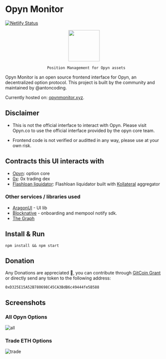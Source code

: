 # Opyn Monitor

[![Netlify Status](https://api.netlify.com/api/v1/badges/aff350a5-fd8c-49c8-b8c6-c96bd69d5343/deploy-status)](https://app.netlify.com/sites/opynmoinor/deploys)

<p align="center">
<img src="./public/favicon.ico" height=100>

<p align="center"><code>  Position Management for Opyn assets</code></p>

Opyn Monitor is an open source frontend interface for Opyn, an decentralized option protocol. This project is built by the community and maintained by @antoncoding. 

Currently hosted on: [opynmonitor.xyz](https://opynmonitor.xyz/#/). 

## Disclaimer
* This is not the official interface to interact with Opyn. Please visit Opyn.co to use the official interface provided by the opyn core team.

* Frontend code is not verified or auditted in any way, please use at your own risk.

## Contracts this UI interacts with

* [Opyn](https://github.com/opynfinance/Convexity-Protocol): option core
* [0x](https://0x.org/): 0x trading dex
* [Flashloan liquidator](https://github.com/antoncoding/LiquidatorBot): Flashloan liquidator built with [Kollateral](https://www.kollateral.co/) aggregator

### Other services / libraries used

* [AragonUI](https://github.com/aragon/aragon-ui) - UI lib
* [Blocknative](https://www.blocknative.com/) - onboarding and mempool notify sdk.
* [The Graph](https://thegraph.com/)

## Install & Run

```shell
npm install && npm start
```

## Donation

Any Donations are appreciated :yellow_heart:, you can contribute through [GitCoin Grant](https://gitcoin.co/grants/1064/opyn-monitor) or directly send any token to the following address:

```ethereum
0xD325E15A52B780698C45CA3BdB6c49444fe5B588
```

## Screenshots

### All Opyn Options

![all](https://i.imgur.com/yisoOuF.png)

### Trade ETH Options

![trade](https://i.imgur.com/r1vTdIz.png)
